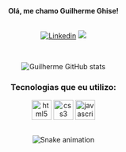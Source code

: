 <div align="center"> <strong>Olá, me chamo Guilherme Ghise! </strong> </br></br>
  


[![Linkedin](https://img.shields.io/badge/LinkedIn-0077B5?style=for-the-badge&logo=linkedin&logoColor=white)](https://www.linkedin.com/in/guilhermeghise/)
<a href = "mailto:contatoguilhermeghise@gmail.com"><img src="https://img.shields.io/badge/Gmail-D14836?style=for-the-badge&logo=gmail&logoColor=white" target="_blank"></a>

</br>

![Guilherme GitHub stats](https://github-readme-stats.vercel.app/api?username=guilhermeghise&show_icons=true&theme=synthwave)

### Tecnologias que eu utilizo:
<div style="display: inline_block">
<img align="center" alt="html5" width="40px" src="https://cdn.jsdelivr.net/gh/devicons/devicon/icons/html5/html5-original.svg" width />
<img align="center" alt="css3" width="40px" src="https://cdn.jsdelivr.net/gh/devicons/devicon/icons/css3/css3-original.svg" />
<img align="center" width="40px" alt="javascript" src="https://cdn.jsdelivr.net/gh/devicons/devicon/icons/javascript/javascript-original.svg" />
  </br></br>

![Snake animation](https://github.com/guilhermeghise/guilhermeghise/blob/output/github-contribuition-grid-snake.svg)

